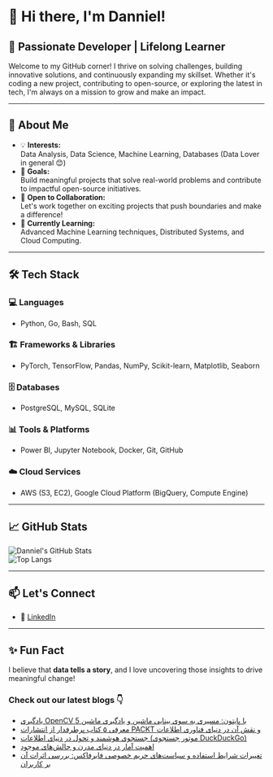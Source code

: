 # 👋 Hi there, I'm Danniel!

## 🚀 Passionate Developer | Lifelong Learner

Welcome to my GitHub corner! I thrive on solving challenges, building innovative solutions, and continuously expanding my skillset. Whether it's coding a new project, contributing to open-source, or exploring the latest in tech, I'm always on a mission to grow and make an impact.

---

## 🌟 About Me

- 💡 **Interests:**  
  Data Analysis, Data Science, Machine Learning, Databases (Data Lover in general 😊)  
- 🎯 **Goals:**  
  Build meaningful projects that solve real-world problems and contribute to impactful open-source initiatives.  
- 🤝 **Open to Collaboration:**  
  Let's work together on exciting projects that push boundaries and make a difference!  
- 🌱 **Currently Learning:**  
  Advanced Machine Learning techniques, Distributed Systems, and Cloud Computing.  

---

## 🛠️ Tech Stack

### 💻 Languages  
- Python, Go, Bash, SQL  

### 🏗️ Frameworks & Libraries  
- PyTorch, TensorFlow, Pandas, NumPy, Scikit-learn, Matplotlib, Seaborn  

### 🗄️ Databases  
- PostgreSQL, MySQL, SQLite  

### 📊 Tools & Platforms  
- Power BI, Jupyter Notebook, Docker, Git, GitHub  

### ☁️ Cloud Services  
- AWS (S3, EC2), Google Cloud Platform (BigQuery, Compute Engine)  

---

## 📈 GitHub Stats  

![Danniel's GitHub Stats](https://github-readme-stats.vercel.app/api?username=Danniel4ev&show_icons=true&theme=radical)  
![Top Langs](https://github-readme-stats.vercel.app/api/top-langs/?username=Danniel4ev&layout=compact&theme=radical)  

---

## 📫 Let's Connect  

- 💼 [LinkedIn]()

---

## ✨ Fun Fact  

I believe that **data tells a story**, and I love uncovering those insights to drive meaningful change!



### Check out our latest blogs 👇

<!-- BLOG-POST-LIST:START -->
- [یادگیری OpenCV 5 با پایتون: مسیری به سوی بینایی ماشین و یادگیری ماشین](https://cyberuni.ir/blog/%DB%8C%D8%A7%D8%AF%DA%AF%DB%8C%D8%B1%DB%8C-opencv-5-%D8%A8%D8%A7-%D9%BE%D8%A7%DB%8C%D8%AA%D9%88%D9%86-%D9%85%D8%B3%DB%8C%D8%B1%DB%8C-%D8%A8%D9%87-%D8%B3%D9%88%DB%8C-%D8%A8%DB%8C%D9%86%D8%A7%DB%8C%DB%8C-%D9%85%D8%A7%D8%B4%DB%8C%D9%86-%D9%88-%DB%8C%D8%A7%D8%AF%DA%AF%DB%8C%D8%B1%DB%8C-%D9%85%D8%A7%D8%B4%DB%8C%D9%86/)
- [معرفی ۵ کتاب پرطرفدار از انتشارات PACKT و نقش آن در دنیای فناوری اطلاعات](https://cyberuni.ir/blog/%D9%85%D8%B9%D8%B1%D9%81%DB%8C-%DB%B5-%DA%A9%D8%AA%D8%A7%D8%A8-%D9%BE%D8%B1%D8%B7%D8%B1%D9%81%D8%AF%D8%A7%D8%B1-%D8%A7%D8%B2-%D8%A7%D9%86%D8%AA%D8%B4%D8%A7%D8%B1%D8%A7%D8%AA-packt-%D9%88-%D9%86%D9%82%D8%B4-%D8%A2%D9%86-%D8%AF%D8%B1-%D8%AF%D9%86%DB%8C%D8%A7%DB%8C-%D9%81%D9%86%D8%A7%D9%88%D8%B1%DB%8C-%D8%A7%D8%B7%D9%84%D8%A7%D8%B9%D8%A7%D8%AA/)
- [جستجوی هوشمند و تحول در دنیای اطلاعات &lpar;موتور جستجوی DuckDuckGo&rpar;](https://cyberuni.ir/blog/%D8%AC%D8%B3%D8%AA%D8%AC%D9%88%DB%8C-%D9%87%D9%88%D8%B4%D9%85%D9%86%D8%AF-%D9%88-%D8%AA%D8%AD%D9%88%D9%84-%D8%AF%D8%B1-%D8%AF%D9%86%DB%8C%D8%A7%DB%8C-%D8%A7%D8%B7%D9%84%D8%A7%D8%B9%D8%A7%D8%AA-%D9%85%D9%88%D8%AA%D9%88%D8%B1-%D8%AC%D8%B3%D8%AA%D8%AC%D9%88%DB%8C-duckduckgo/)
- [اهمیت آمار در دنیای مدرن و چالش‌های موجود](https://cyberuni.ir/blog/%D8%A7%D9%87%D9%85%DB%8C%D8%AA-%D8%A2%D9%85%D8%A7%D8%B1-%D8%AF%D8%B1-%D8%AF%D9%86%DB%8C%D8%A7%DB%8C-%D9%85%D8%AF%D8%B1%D9%86-%D9%88-%DA%86%D8%A7%D9%84%D8%B4%D9%87%D8%A7%DB%8C-%D9%85%D9%88%D8%AC%D9%88%D8%AF/)
- [تغییرات شرایط استفاده و سیاست‌های حریم خصوصی فایرفاکس: بررسی اثرات آن بر کاربران](https://cyberuni.ir/blog/%D8%AA%D8%BA%DB%8C%DB%8C%D8%B1%D8%A7%D8%AA-%D8%B4%D8%B1%D8%A7%DB%8C%D8%B7-%D8%A7%D8%B3%D8%AA%D9%81%D8%A7%D8%AF%D9%87-%D9%88-%D8%B3%DB%8C%D8%A7%D8%B3%D8%AA%D9%87%D8%A7%DB%8C-%D8%AD%D8%B1%DB%8C%D9%85-%D8%AE%D8%B5%D9%88%D8%B5%DB%8C-%D9%81%D8%A7%DB%8C%D8%B1%D9%81%D8%A7%DA%A9%D8%B3-%D8%A8%D8%B1%D8%B1%D8%B3%DB%8C-%D8%A7%D8%AB%D8%B1%D8%A7%D8%AA-%D8%A2%D9%86-%D8%A8%D8%B1-%DA%A9%D8%A7%D8%B1%D8%A8%D8%B1%D8%A7%D9%86/)
<!-- BLOG-POST-LIST:END -->

